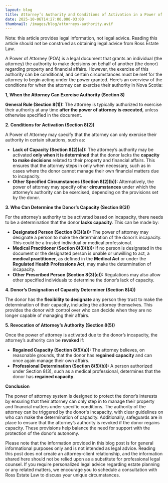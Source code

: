 ```yaml
---
layout: blog
title: Attorney’s Authority and Conditions of Activation in a Power of Attorney
date: 2025-10-06T14:27:00.000-03:00
thumbnail: /images/blog/attorneys-authority.avif
---
```

Note: this article provides legal information, not legal advice. Reading this article should not be construed as obtaining legal advice from Ross Estate Law.

A Power of Attorney (POA) is a legal document that grants an individual (the attorney) the authority to make decisions on behalf of another (the donor) regarding property and financial affairs. However, the exercise of this authority can be conditional, and certain circumstances must be met for the attorney to begin acting under the power granted. Here’s an overview of the conditions for when the attorney can exercise their authority in Nova Scotia:

**1, When the Attorney Can Exercise Authority (Section 8)**

**General Rule (Section 8(1)):** The attorney is typically authorized to exercise their authority at any time **after the power of attorney is executed**, unless otherwise specified in the document.

**2. Conditions for Activation (Section 8(2))**

A Power of Attorney may specify that the attorney can only exercise their authority in certain situations, such as:

* **Lack of Capacity (Section 8(2)(a)):** The attorney’s authority may be activated **only when it is determined** that the donor lacks the **capacity to make decisions** related to their property and financial affairs. This ensures that the attorney steps in only when necessary, such as in cases where the donor cannot manage their own financial matters due to incapacity.
* **Other Specified Circumstances (Section 8(2)(b)):** Alternatively, the power of attorney may specify other **circumstances** under which the attorney’s authority can be exercised, depending on the provisions set by the donor.

**3. Who Can Determine the Donor’s Capacity (Section 8(3))**

For the attorney’s authority to be activated based on incapacity, there needs to be a determination that the donor **lacks capacity**. This can be made by:

* **Designated Person (Section 8(3)(a)):** The power of attorney may designate a person to make the determination of the donor’s incapacity. This could be a trusted individual or medical professional.
* **Medical Practitioner (Section 8(3)(b)):** If no person is designated in the document or the designated person is unable or unwilling to act, a **medical practitioner**, as defined in the **Medical Act** or under the **Regulated Health Professions Act**, may make the determination of incapacity.
* **Other Prescribed Person (Section 8(3)(c)):** Regulations may also allow other specified individuals to determine the donor’s lack of capacity.

**4. Donor’s Designation of Capacity Determiner (Section 8(4))**

The donor has the **flexibility to designate** any person they trust to make the determination of their capacity, including the attorney themselves. This provides the donor with control over who can decide when they are no longer capable of managing their affairs.

**5. Revocation of Attorney’s Authority (Section 8(5))**

Once the power of attorney is activated due to the donor’s incapacity, the attorney’s authority can be **revoked** if:

* **Regained Capacity (Section 8(5)(a)):** The attorney believes, on reasonable grounds, that the donor has **regained capacity** and can once again manage their own affairs.
* **Professional Determination (Section 8(5)(b)):** A person authorized under Section 8(3), such as a medical professional, determines that the donor has **regained capacity**.

**Conclusion**

The power of attorney system is designed to protect the donor’s interests by ensuring that their attorney can only step in to manage their property and financial matters under specific conditions. The authority of the attorney can be triggered by the donor's incapacity, with clear guidelines on who can make the determination of capacity. Additionally, safeguards are in place to ensure that the attorney’s authority is revoked if the donor regains capacity. These provisions help balance the need for support with the protection of the donor’s autonomy.

Please note that the information provided in this blog post is for general informational purposes only and is not intended as legal advice. Reading this post does not create an attorney-client relationship, and the information shared here should not be relied upon as a substitute for professional legal counsel. If you require personalized legal advice regarding estate planning or any related matters, we encourage you to schedule a consultation with Ross Estate Law to discuss your unique circumstances.

